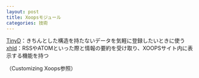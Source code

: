 ```yaml
---
layout: post
title: Xoopsモジュール
categories: 技術
---
```


<a href="http://xoops.peak.ne.jp/modules/mydownloads/singlefile.php?lid=18" target="_blank">TinyD</a>：きちんとした構造を持たないデータを気軽に登録したいときに使う
<a href="http://xoops.peak.ne.jp/modules/mydownloads/singlefile.php?cid=1&lid=60" target="_blank">xhld</a>：RSSやATOMといった際と情報の要約を受け取り、XOOPSサイト内に表示する機能を持つ

（Customizing Xoops参照）

